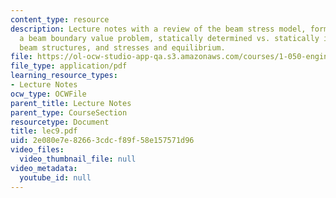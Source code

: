 ```yaml
---
content_type: resource
description: Lecture notes with a review of the beam stress model, formulation of
  a beam boundary value problem, statically determined vs. statically indetermined
  beam structures, and stresses and equilibrium.
file: https://ol-ocw-studio-app-qa.s3.amazonaws.com/courses/1-050-engineering-mechanics-i-fall-2007/2e080e7e82663cdcf89f58e157571d96_lec9.pdf
file_type: application/pdf
learning_resource_types:
- Lecture Notes
ocw_type: OCWFile
parent_title: Lecture Notes
parent_type: CourseSection
resourcetype: Document
title: lec9.pdf
uid: 2e080e7e-8266-3cdc-f89f-58e157571d96
video_files:
  video_thumbnail_file: null
video_metadata:
  youtube_id: null
---
```

